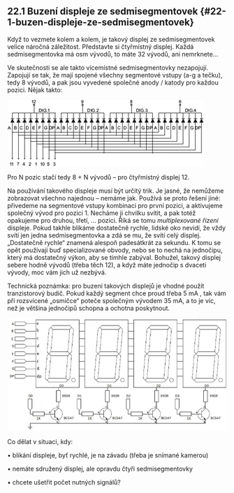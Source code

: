 ## 22.1 Buzení displeje ze sedmisegmentovek {#22-1-buzen-displeje-ze-sedmisegmentovek}

Když to vezmete kolem a kolem, je takový displej ze sedmisegmentovek velice náročná záležitost. Představte si čtyřmístný displej. Každá sedmisegmentovka má osm vývodů, to máte 32 vývodů, ani nemrknete…

Ve skutečnosti se ale takto vícemístné sedmisegmentovky nezapojují. Zapojují se tak, že mají spojené všechny segmentové vstupy (a-g a tečku), tedy 8 vývodů, a pak jsou vyvedené společné anody / katody pro každou pozici. Nějak takto:

![275-1.png](../images/000404.png)

Pro N pozic stačí tedy 8 + N vývodů – pro čtyřmístný displej 12.

Na používání takového displeje musí být určitý trik. Je jasné, že nemůžeme zobrazovat všechno najednou – nemáme jak. Používá se proto řešení jiné: přivedeme na segmentové vstupy kombinaci pro první pozici, a aktivujeme společný vývod pro pozici 1\. Necháme ji chvilku svítit, a pak totéž opakujeme pro druhou, třetí, … pozici. Říká se tomu _multiplexované řízení_ displeje. Pokud takhle blikáme dostatečně rychle, lidské oko nevidí, že vždy svítí jen jedna sedmisegmentovka a zdá se mu, že svítí celý displej. „Dostatečně rychle“ znamená alespoň padesátkrát za sekundu. K tomu se opět používají buď specializované obvody, nebo se to nechá na jednočipu, který má dostatečný výkon, aby se tímhle zabýval. Bohužel, takový displej sebere hodně vývodů (třeba těch 12), a když máte jednočip s dvaceti vývody, moc vám jich už nezbývá.

Technická poznámka: pro buzení takových displejů je vhodné použít tranzistorový budič. Pokud každý segment chce proud třeba 5 mA , tak vám při rozsvícené „osmičce“ poteče společným vývodem 35 mA, a to je víc, než je většina jednočipů schopna a ochotna poskytnout.

![276-1.jpeg](../images/00353.jpeg)

Co dělat v situaci, kdy:

• blikání displeje, byť rychlé, je na závadu (třeba je snímané kamerou)

• nemáte sdružený displej, ale opravdu čtyři sedmisegmentovky

• chcete ušetřit počet nutných signálů?
